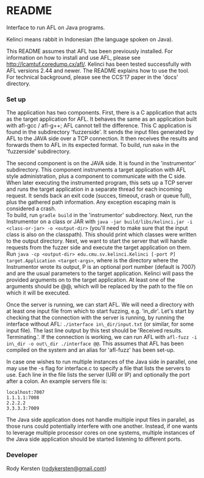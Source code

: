 # README #

Interface to run AFL on Java programs.

Kelinci means rabbit in Indonesian (the language spoken on Java). 

This README assumes that AFL has been previously installed. For information on how to install and use AFL, please see <http://lcamtuf.coredump.cx/afl/>. Kelinci has been tested successfully with AFL versions 2.44 and newer. The README explains how to use the tool. For technical background, please see the CCS'17 paper in the 'docs' directory. 

### Set up ###

The application has two components. First, there is a C application that acts as the target application for AFL.
It behaves the same as an application built with afl-gcc / afl-g++; AFL cannot tell the difference.
This C application is found in the subdirectory 'fuzzerside'. It sends the input files generated by AFL
to the JAVA side over a TCP connection. It then receives the results and forwards them to AFL in its
expected format. To build, run `make` in the 'fuzzerside' subdirectory.

The second component is on the JAVA side. It is found in the 'instrumentor' subdirectory.
This component instruments a target application with AFL style administration, plus a component to communicate
with the C side. When later executing the instrumented program, this sets up a TCP server and runs the target 
application in a separate thread for each incoming request. It sends back an exit code (succes, timeout, crash 
or queue full), plus the gathered path information. Any exception escaping main is considered a crash.  
To build, run `gradle build` in the 'instrumentor' subdirectory. Next, run the Instrumentor on a class or JAR with
`java -jar build/libs/kelinci.jar -i <class-or-jar> -o <output-dir>` (you'll need to make sure that the input class
 is also on the classpath). This should print which classes were written to the output directory. Next, we want to 
start the server that will handle requests from the fuzzer side and execute the target application on them. 
Run `java -cp <output-dir> edu.cmu.sv.kelinci.Kelinci [-port P] target.Application <target-args>`, where <output-dir> is
the directory where the Instrumentor wrote its output, P is an optional port number (default is 7007) and <target-args> are the usual parameters to the target
application. Kelinci will pass the provided arguments on to the target application. At least one of the arguments
should be @@, which will be replaced by the path to the file on which it will be executed.

Once the server is running, we can start AFL. We will need a directory with at least one input file from
which to start fuzzing, e.g. 'in\_dir'. Let's start by checking that the connection with the server is running,
by running the interface without AFL: `./interface in\_dir/input.txt` (or similar, for some input file).
The last line output by this test should be 'Received results. Terminating.'. If the connection is working, we
can run AFL with `afl-fuzz -i in\_dir -o out\_dir ./interface @@`. This assumes that AFL has been compiled
on the system and an alias for 'afl-fuzz' has been set-up.

In case one wishes to run multiple instances of the Java side in parallel, one may use the -s flag for interface.c to specify a file that lists the servers to use. Each line in the file lists the server (URI or IP) and optionally the port after a colon. An example servers file is:
```
localhost:7007
1.1.1.1:7008
2.2.2.2
3.3.3.3:7009
```
The Java side application does not handle multiple input files in parallel, as those runs could potentially interfere with one another. Instead, if one wants to leverage multiple processor cores on one systems, multiple instances of the Java side application should be started listening to different ports.

### Developer ###

Rody Kersten (rodykersten@gmail.com)
